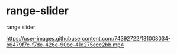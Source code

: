 # range-slider
range slider


https://user-images.githubusercontent.com/74392722/131008034-b6479f7c-f7de-426e-90bc-41d275ecc2bb.mp4

